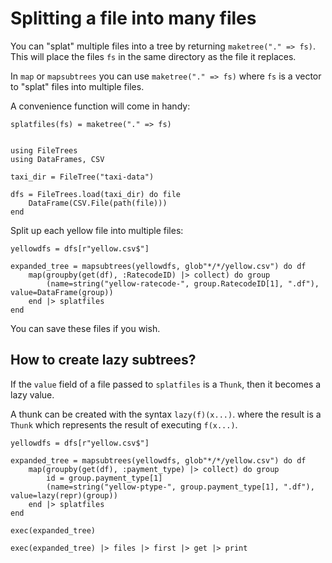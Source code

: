 # Splitting a file into many files


You can "splat" multiple files into a tree by returning `maketree("." => fs)`. This will place the files `fs` in the same directory as the file it replaces.

In `map` or `mapsubtrees` you can use `maketree("." => fs)` where `fs` is a vector to "splat" files into multiple files.

A convenience function will come in handy:
```julia:dir1
splatfiles(fs) = maketree("." => fs)
```


```julia:dir1

using FileTrees
using DataFrames, CSV

taxi_dir = FileTree("taxi-data")

dfs = FileTrees.load(taxi_dir) do file
    DataFrame(CSV.File(path(file)))
end
```

Split up each yellow file into multiple files:

```julia:dir1
yellowdfs = dfs[r"yellow.csv$"]

expanded_tree = mapsubtrees(yellowdfs, glob"*/*/yellow.csv") do df
    map(groupby(get(df), :RatecodeID) |> collect) do group
        (name=string("yellow-ratecode-", group.RatecodeID[1], ".df"), value=DataFrame(group))
    end |> splatfiles
end
```

You can save these files if you wish.

## How to create lazy subtrees?

If the `value` field of a file passed to `splatfiles` is a `Thunk`, then it becomes a lazy value.

A thunk can be created with the syntax `lazy(f)(x...)`. where the result is a `Thunk` which represents the result of executing `f(x...)`.

```julia:dir1
yellowdfs = dfs[r"yellow.csv$"]

expanded_tree = mapsubtrees(yellowdfs, glob"*/*/yellow.csv") do df
    map(groupby(get(df), :payment_type) |> collect) do group
        id = group.payment_type[1]
        (name=string("yellow-ptype-", group.payment_type[1], ".df"), value=lazy(repr)(group))
    end |> splatfiles
end
```

```julia:dir1
exec(expanded_tree)
```

```julia:dir1
exec(expanded_tree) |> files |> first |> get |> print
```

